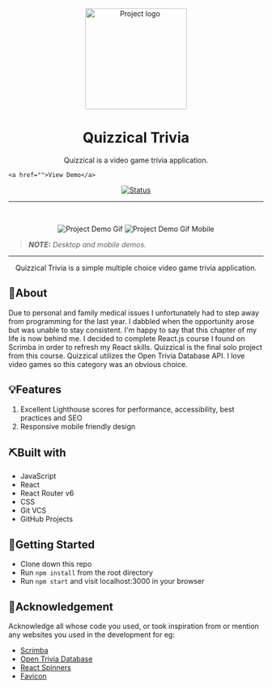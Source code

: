 <div align="center">

<!-- Add your project logo if you have any -->
<img width=200px height=200px src="./images/Quizzical-logo.png" alt="Project logo">

</div>

<h1 align="center">Quizzical Trivia</h1>

 <p align="center">
 	<!-- Add your tagline or very short intro of your project -->
   Quizzical is a video game trivia application.
    <br />

    <a href="">View Demo</a>
</p>

<div align="center">

<!-- Use Shields website (link in acknowledgement section) to generate these for your repo or just replace the links here with yours -->

[![Status](https://img.shields.io/badge/Quizzical-Live-blue?style=for-the-badge)]()

</div>

<hr />
<br />

<div align="center">

<!-- Add your project demo gif here -->

![Project Demo Gif](https://media.giphy.com/media/bS69QlrmMOoXGhlFMa/giphy.gif)
![Project Demo Gif Mobile](https://media.giphy.com/media/QzA9Lo1uYj32iI5lPL/giphy.gif)

</div>

<!-- You may write notes in your readme this way if you want to, it looks good and also different from other text -->

> _**NOTE:** Desktop and mobile demos._

<hr />

<p align="center">Quizzical Trivia is a simple multiple choice video game trivia application. </p>

## 🧐About

Due to personal and family medical issues I unfortunately had to step away from programming for the last year. I dabbled when the opportunity arose but was unable to stay consistent. I'm happy to say that this chapter of my life is now behind me. I decided to complete React.js course I found on Scrimba in order to refresh my React skills. Quizzical is the final solo project from this course. Quizzical utilizes the Open Trivia Database API. I love video games so this category was an obvious choice. 

## 💡Features

1. Excellent Lighthouse scores for performance, accessibility, best practices and SEO
2. Responsive mobile friendly design

## ⛏️Built with

- JavaScript
- React
- React Router v6
- CSS
- Git VCS
- GitHub Projects

## 🏁Getting Started

- Clone down this repo
- Run `npm install` from the root directory
- Run `npm start` and visit localhost:3000 in your browser

## 🎉Acknowledgement

Acknowledge all whose code you used, or took inspiration from or mention any websites you used in the development for eg:

-   [Scrimba](https://scrimba.com)
-   [Open Trivia Database](https://opentdb.com)
-   [React Spinners](https://www.npmjs.com/package/react-spinners)
-   [Favicon](https://favicon.io/)
